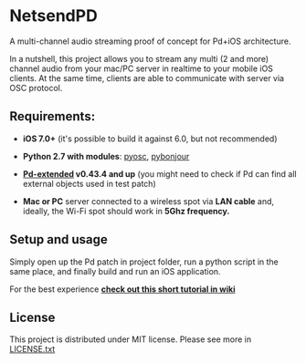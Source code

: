 # NetsendPD

A multi-channel audio streaming proof of concept for Pd+iOS architecture. 

In a nutshell, this project allows you to stream any multi (2 and more) channel audio from your mac/PC server in realtime to your mobile iOS clients. At the same time, clients are able to communicate with server via OSC protocol.



## Requirements:

* **iOS 7.0+** (it's possible to build it against 6.0, but not recommended)

* **Python 2.7 with modules**: [pyosc](https://trac.v2.nl/wiki/pyOSC), [pybonjour](https://code.google.com/p/pybonjour/)

* **[Pd-extended](http://puredata.info/downloads/pd-extended) v0.43.4 and up** (you might need to check if Pd can find all external objects used in test patch)

* **Mac or PC** server connected to a wireless spot via **LAN cable** and, ideally, the Wi-Fi spot should work in **5Ghz frequency.**


## Setup and usage

Simply open up the Pd patch in project folder, run a python script in the same place, and finally build and run an iOS application. 

For the best experience **[check out this short tutorial in wiki](https://github.com/Apolotary/NetsendPD/wiki/Setup-and-usage)**


## License

This project is distributed under MIT license. Please see more in [LICENSE.txt](https://github.com/Apolotary/NetsendPD/blob/master/LICENSE.txt)